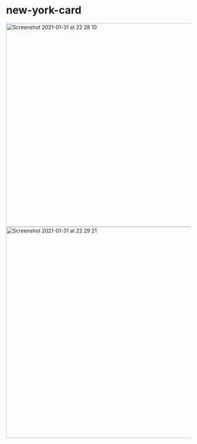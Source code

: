 # new-york-card

<img width="555" alt="Screenshot 2021-01-31 at 22 28 10" src="https://user-images.githubusercontent.com/27693622/106399988-b3e1ad80-6413-11eb-85f5-99b036b3e8b4.png">

<img width="576" alt="Screenshot 2021-01-31 at 22 29 21" src="https://user-images.githubusercontent.com/27693622/106400003-c825aa80-6413-11eb-87a5-f20558e8cfb3.png">
